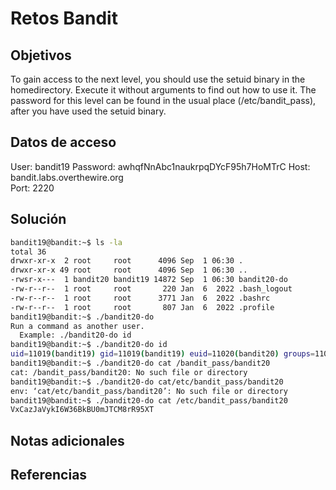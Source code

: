# Retos Bandit

## Objetivos

To gain access to the next level, you should use the setuid binary in the homedirectory. Execute it without arguments to find out how to use it. The password for this level can be found in the usual place (/etc/bandit_pass), after you have used the setuid binary.

## Datos de acceso

User: bandit19
Password: awhqfNnAbc1naukrpqDYcF95h7HoMTrC
Host: bandit.labs.overthewire.org  
Port: 2220

## Solución

``` Bash
bandit19@bandit:~$ ls -la
total 36
drwxr-xr-x  2 root     root      4096 Sep  1 06:30 .
drwxr-xr-x 49 root     root      4096 Sep  1 06:30 ..
-rwsr-x---  1 bandit20 bandit19 14872 Sep  1 06:30 bandit20-do
-rw-r--r--  1 root     root       220 Jan  6  2022 .bash_logout
-rw-r--r--  1 root     root      3771 Jan  6  2022 .bashrc
-rw-r--r--  1 root     root       807 Jan  6  2022 .profile
bandit19@bandit:~$ ./bandit20-do
Run a command as another user.
  Example: ./bandit20-do id
bandit19@bandit:~$ ./bandit20-do id
uid=11019(bandit19) gid=11019(bandit19) euid=11020(bandit20) groups=11019(bandit19)
bandit19@bandit:~$ ./bandit20-do cat /bandit_pass/bandit20
cat: /bandit_pass/bandit20: No such file or directory
bandit19@bandit:~$ ./bandit20-do cat/etc/bandit_pass/bandit20
env: ‘cat/etc/bandit_pass/bandit20’: No such file or directory
bandit19@bandit:~$ ./bandit20-do cat /etc/bandit_pass/bandit20
VxCazJaVykI6W36BkBU0mJTCM8rR95XT
```

## Notas adicionales

## Referencias

